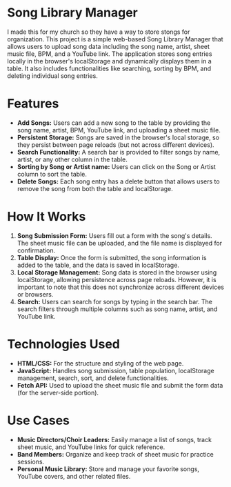 # Song Library Manager
I made this for my church so they have a way to store stongs for organization. This project is a simple web-based Song Library Manager that allows users to upload song data including the song name, artist, sheet music file, BPM, and a YouTube link. The application stores song entries locally in the browser's localStorage and dynamically displays them in a table. It also includes functionalities like searching, sorting by BPM, and deleting individual song entries.

# Features
- **Add Songs:** Users can add a new song to the table by providing the song name, artist, BPM, YouTube link, and uploading a sheet music file.
- **Persistent Storage:** Songs are saved in the browser's local storage, so they persist between page reloads (but not across different devices).
- **Search Functionality:** A search bar is provided to filter songs by name, artist, or any other column in the table.
- **Sorting by Song or Artist name:** Users can click on the Song or Artist column to sort the table.
- **Delete Songs:** Each song entry has a delete button that allows users to remove the song from both the table and localStorage.
# How It Works
1. **Song Submission Form:** Users fill out a form with the song's details. The sheet music file can be uploaded, and the file name is displayed for confirmation.
2. **Table Display:** Once the form is submitted, the song information is added to the table, and the data is saved in localStorage.
3. **Local Storage Management:** Song data is stored in the browser using localStorage, allowing persistence across page reloads. However, it is important to note that this does not synchronize across different devices or browsers.
4. **Search:** Users can search for songs by typing in the search bar. The search filters through multiple columns such as song name, artist, and YouTube link.
# Technologies Used
- **HTML/CSS:** For the structure and styling of the web page.
- **JavaScript:** Handles song submission, table population, localStorage management, search, sort, and delete functionalities.
- **Fetch API:** Used to upload the sheet music file and submit the form data (for the server-side portion).
# Use Cases
- **Music Directors/Choir Leaders:** Easily manage a list of songs, track sheet music, and YouTube links for quick reference.
- **Band Members:** Organize and keep track of sheet music for practice sessions.
- **Personal Music Library:** Store and manage your favorite songs, YouTube covers, and other related files.
